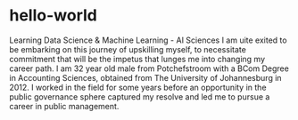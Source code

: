 # hello-world
Learning Data Science &amp; Machine Learning - AI Sciences
I am uite exited to be embarking on this journey of upskilling myself, to necessitate commitment that will be the impetus that lunges me into changing my career path. 
I am 32 year old male from Potchefstroom with a BCom Degree in Accounting Sciences, obtained from The University of Johannesburg in 2012. 
I worked in the field for some years before an opportunity in the public governance sphere captured my resolve and led me to pursue a career in public management.  
